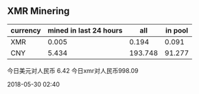## XMR Minering

|currency|mined in last 24 hours|all|in pool|
|---|---|---|---|
|XMR|0.005|0.194|0.091|
|CNY|5.434|193.748|91.277|

今日美元对人民币 6.42	今日xmr对人民币998.09


2018-05-30 02:40